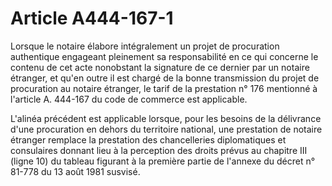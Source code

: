 # Article A444-167-1

Lorsque le notaire élabore intégralement un projet de procuration authentique engageant pleinement sa responsabilité en ce qui concerne le contenu de cet acte nonobstant la signature de ce dernier par un notaire étranger, et qu'en outre il est chargé de la bonne transmission du projet de procuration au notaire étranger, le tarif de la prestation n° 176 mentionné à l'article A. 444-167 du code de commerce est applicable.

L'alinéa précédent est applicable lorsque, pour les besoins de la délivrance d'une procuration en dehors du territoire national, une prestation de notaire étranger remplace la prestation des chancelleries diplomatiques et consulaires donnant lieu à la perception des droits prévus au chapitre III (ligne 10) du tableau figurant à la première partie de l'annexe du décret n° 81-778 du 13 août 1981 susvisé.
